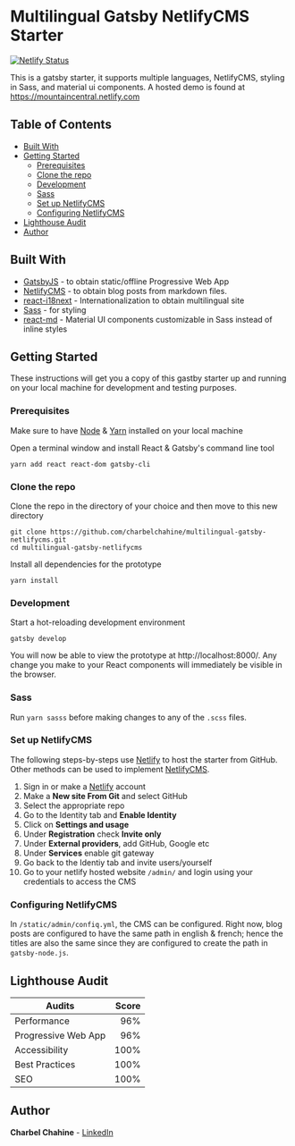 # Multilingual Gatsby NetlifyCMS Starter

[![Netlify Status](https://api.netlify.com/api/v1/badges/ada97e40-29d6-4947-8885-2814ad3f0008/deploy-status)](https://app.netlify.com/sites/game-night/deploys)

This is a gatsby starter, it supports multiple languages, NetlifyCMS, styling in Sass, and material ui components. A hosted demo is found at https://mountaincentral.netlify.com

## Table of Contents
* [Built With](#built-with)
* [Getting Started](#getting-started)
  * [Prerequisites](#prerequisites)
  * [Clone the repo](#clone-the-repo)
  * [Development](#development)
  * [Sass](#sass)
  * [Set up NetlifyCMS](#set-up-netlifycms)
  * [Configuring NetlifyCMS](#configuring-netlifycms)
* [Lighthouse Audit](#lighthouse-audit)
* [Author](#author)

## Built With

* [GatsbyJS](https://www.gatsbyjs.org) - to obtain static/offline Progressive Web App  
* [NetlifyCMS](https://www.netlifycms.org) - to obtain blog posts from markdown files.
* [react-i18next](https://react.i18next.com/) - Internationalization to obtain multilingual site
* [Sass](https://sass-lang.com) - for styling
* [react-md](https://react-md.mlaursen.com/) - Material UI components customizable in Sass instead of inline styles

## Getting Started

These instructions will get you a copy of this gastby starter up and running on your local machine for development and testing purposes.

### Prerequisites

Make sure to have [Node](https://nodejs.org/) & [Yarn](https://yarnpkg.com/) installed on your local machine

Open a terminal window and install React & Gatsby's command line tool
```
yarn add react react-dom gatsby-cli
```
### Clone the repo

Clone the repo in the directory of your choice and then move to this new directory
```
git clone https://github.com/charbelchahine/multilingual-gatsby-netlifycms.git
cd multilingual-gatsby-netlifycms
```

Install all dependencies for the prototype
```
yarn install
```

### Development

Start a hot-reloading development environment
```
gatsby develop
```
You will now be able to view the prototype at http://localhost:8000/. Any change you make to your React components will immediately be visible in the browser.

### Sass

Run `yarn sasss` before making changes to any of the `.scss` files.

### Set up NetlifyCMS

The following steps-by-steps use [Netlify](https://www.netlify.com) to host the starter from GitHub. Other methods can be used to implement [NetlifyCMS](https://www.netlifycms.org).

1. Sign in or make a [Netlify](https://www.netlify.com) account
1. Make a **New site From Git** and select GitHub
1. Select the appropriate repo
1. Go to the Identity tab and **Enable Identity**
1. Click on **Settings and usage**
1. Under **Registration** check **Invite only**
1. Under **External providers**, add GitHub, Google etc
1. Under **Services** enable git gateway
1. Go back to the Identiy tab and invite users/yourself
1. Go to your netlify hosted website `/admin/` and login using your credentials to access the CMS

### Configuring NetlifyCMS

In `/static/admin/confiq.yml`, the CMS can be configured. Right now, blog posts are configured to have the same path in english & french; hence the titles are also the same since they are configured to create the path in `gatsby-node.js`. 
 

## Lighthouse Audit

| Audits                   | Score     |
| -------------------------|----------:|
| Performance              | 96%       | 
| Progressive Web App      | 96%       |
| Accessibility            | 100%      |
| Best Practices           | 100%      |
| SEO                      | 100%      |

## Author

**Charbel Chahine** - [LinkedIn](https://www.linkedin.com/in/charbelchahine/) 
